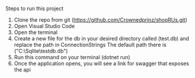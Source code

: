 ﻿Steps to run this project
1. Clone the repo from git (https://github.com/Crownedprinz/shopRUs.git)
2. Open Visual Studio Code
3. Open the terminal 
4. Create a new file for the db in your desired directory called (test.db) and replace the path in ConnectionStrings
	The default path there is ("C:\\Sqlite\\testdb.db")
5. Run this command on your terminal (dotnet run)
6. Once the application opens, you will see a link for swagger that exposes the api
